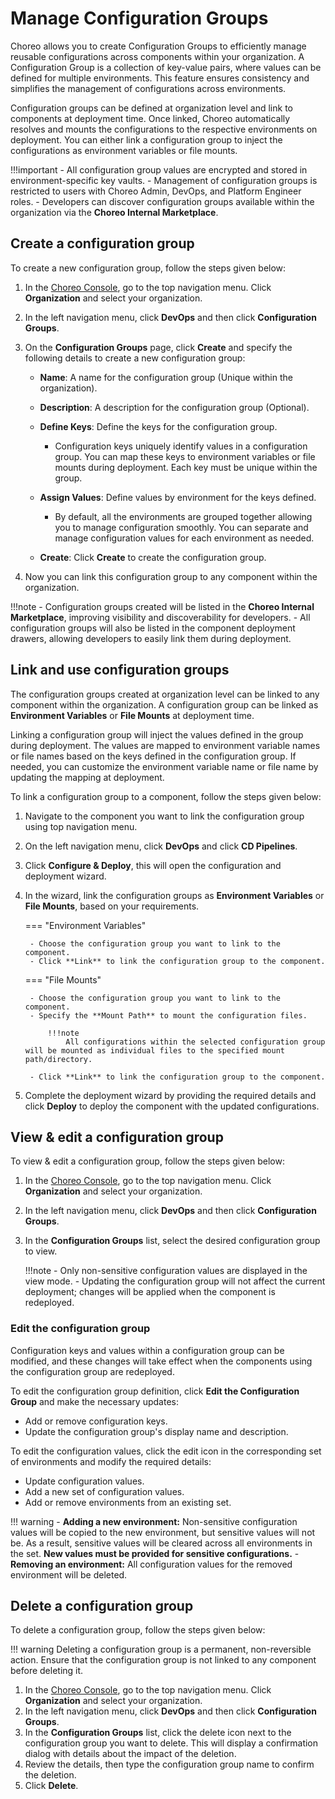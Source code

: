 
# Manage Configuration Groups

Choreo allows you to create Configuration Groups to efficiently manage reusable configurations across components within your organization. A Configuration Group is a collection of key-value pairs, where values can be defined for multiple environments. This feature ensures consistency and simplifies the management of configurations across environments.

Configuration groups can be defined at organization level and link to components at deployment time. Once linked, Choreo automatically resolves and mounts the configurations to the respective environments on deployment. You can either link a configuration group to inject the configurations as environment variables or file mounts.

!!!important
    - All configuration group values are encrypted and stored in environment-specific key vaults.
    - Management of configuration groups is restricted to users with Choreo Admin, DevOps, and Platform Engineer roles.
    - Developers can discover configuration groups available within the organization via the **Choreo Internal Marketplace**.

## Create a configuration group

To create a new configuration group, follow the steps given below:

1. In the [Choreo Console](https://console.choreo.dev/), go to the top navigation menu. Click **Organization** and select your organization.
2. In the left navigation menu, click **DevOps** and then click **Configuration Groups**.
3. On the **Configuration Groups** page, click **Create** and specify the following details to create a new configuration group:
   
    - **Name**: A name for the configuration group (Unique within the organization).
    - **Description**: A description for the configuration group (Optional).
    - **Define Keys**: Define the keys for the configuration group.

        - Configuration keys uniquely identify values in a configuration group. You can map these keys to environment variables or file mounts during deployment. Each key must be unique within the group.

    - **Assign Values**: Define values by environment for the keys defined.

        - By default, all the environments are grouped together allowing you to manage configuration smoothly. You can separate and manage configuration values for each environment as needed.

    - **Create**: Click **Create** to create the configuration group. 
    
4. Now you can link this configuration group to any component within the organization.

!!!note
    - Configuration groups created will be listed in the **Choreo Internal Marketplace**, improving visibility and discoverability for developers.
    - All configuration groups will also be listed in the component deployment drawers, allowing developers to easily link them during deployment.

## Link and use configuration groups

The configuration groups created at organization level can be linked to any component within the organization. A configuration group can be linked as **Environment Variables** or **File Mounts** at deployment time.

Linking a configuration group will inject the values defined in the group during deployment. The values are mapped to environment variable names or file names based on the keys defined in the configuration group. If needed, you can customize the environment variable name or file name by updating the mapping at deployment.

To link a configuration group to a component, follow the steps given below:

1. Navigate to the component you want to link the configuration group using top navigation menu.
2. On the left navigation menu, click **DevOps** and click **CD Pipelines**. 
3. Click **Configure & Deploy**, this will open the configuration and deployment wizard.
3. In the wizard, link the configuration groups as **Environment Variables** or **File Mounts**, based on your requirements.

    === "Environment Variables"

        - Choose the configuration group you want to link to the component.
        - Click **Link** to link the configuration group to the component.

    === "File Mounts"

        - Choose the configuration group you want to link to the component.
        - Specify the **Mount Path** to mount the configuration files.
            
            !!!note
                All configurations within the selected configuration group will be mounted as individual files to the specified mount path/directory.

        - Click **Link** to link the configuration group to the component.

4. Complete the deployment wizard by providing the required details and click **Deploy** to deploy the component with the updated configurations.

## View & edit a configuration group

To view & edit a configuration group, follow the steps given below:

1. In the [Choreo Console](https://console.choreo.dev/), go to the top navigation menu. Click **Organization** and select your organization.
2. In the left navigation menu, click **DevOps** and then click **Configuration Groups**. 
3. In the **Configuration Groups** list, select the desired configuration group to view.

    !!!note
        - Only non-sensitive configuration values are displayed in the view mode.
        - Updating the configuration group will not affect the current deployment; changes will be applied when the component is redeployed.

### Edit the configuration group

Configuration keys and values within a configuration group can be modified, and these changes will take effect when the components using the configuration group are redeployed.

To edit the configuration group definition, click **Edit the Configuration Group** and make the necessary updates:

- Add or remove configuration keys.
- Update the configuration group's display name and description.

To edit the configuration values, click the edit icon in the corresponding set of environments and modify the required details:

- Update configuration values.
- Add a new set of configuration values.
- Add or remove environments from an existing set.

!!! warning
    - **Adding a new environment:** Non-sensitive configuration values will be copied to the new environment, but sensitive values will not be. As a result, sensitive values will be cleared across all environments in the set. **New values must be provided for sensitive configurations.**
    - **Removing an environment:** All configuration values for the removed environment will be deleted.

## Delete a configuration group

To delete a configuration group, follow the steps given below:

!!! warning
    Deleting a configuration group is a permanent, non-reversible action. Ensure that the configuration group is not linked to any component before deleting it.

1. In the [Choreo Console](https://console.choreo.dev/), go to the top navigation menu. Click **Organization** and select your organization.
2. In the left navigation menu, click **DevOps** and then click **Configuration Groups**. 
3. In the **Configuration Groups** list, click the delete icon next to the configuration group you want to delete. This will display a confirmation dialog with details about the impact of the deletion.
4. Review the details, then type the configuration group name to confirm the deletion.
5. Click **Delete**.
